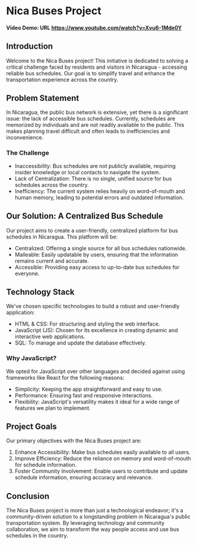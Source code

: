 # Nica Buses Project
#### Video Demo:  URL https://www.youtube.com/watch?v=Xvu6-1Mde0Y

## Introduction
Welcome to the Nica Buses project! This initiative is dedicated to solving a critical challenge faced by residents and visitors in Nicaragua - accessing reliable bus schedules. Our goal is to simplify travel and enhance the transportation experience across the country.

## Problem Statement
In Nicaragua, the public bus network is extensive, yet there is a significant issue: the lack of accessible bus schedules. Currently, schedules are memorized by individuals and are not readily available to the public. This makes planning travel difficult and often leads to inefficiencies and inconvenience.

### The Challenge
- Inaccessibility: Bus schedules are not publicly available, requiring insider knowledge or local contacts to navigate the system.
- Lack of Centralization: There is no single, unified source for bus schedules across the country.
- Inefficiency: The current system relies heavily on word-of-mouth and human memory, leading to potential errors and outdated information.

## Our Solution: A Centralized Bus Schedule
Our project aims to create a user-friendly, centralized platform for bus schedules in Nicaragua. This platform will be:

- Centralized: Offering a single source for all bus schedules nationwide.
- Malleable: Easily updatable by users, ensuring that the information remains current and accurate.
- Accessible: Providing easy access to up-to-date bus schedules for everyone.

## Technology Stack
We've chosen specific technologies to build a robust and user-friendly application:

- HTML & CSS: For structuring and styling the web interface.
- JavaScript (JS): Chosen for its excellence in creating dynamic and interactive web applications.
- SQL: To manage and update the database effectively.

### Why JavaScript?
We opted for JavaScript over other languages and decided against using frameworks like React for the following reasons:

- Simplicity: Keeping the app straightforward and easy to use.
- Performance: Ensuring fast and responsive interactions.
- Flexibility: JavaScript's versatility makes it ideal for a wide range of features we plan to implement.

## Project Goals
Our primary objectives with the Nica Buses project are:

1. Enhance Accessibility: Make bus schedules easily available to all users.
2. Improve Efficiency: Reduce the reliance on memory and word-of-mouth for schedule information.
3. Foster Community Involvement: Enable users to contribute and update schedule information, ensuring accuracy and relevance.

## Conclusion
The Nica Buses project is more than just a technological endeavor; it's a community-driven solution to a longstanding problem in Nicaragua's public transportation system. By leveraging technology and community collaboration, we aim to transform the way people access and use bus schedules in the country.

